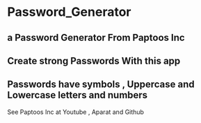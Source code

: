 # Password_Generator
a Password Generator From Paptoos Inc
-----------------------------------------------
Create strong Passwords With this app
-----------------------------------------------
Passwords have symbols , Uppercase and Lowercase letters and numbers
------------------------------------------------
See Paptoos Inc at Youtube , Aparat and Github
